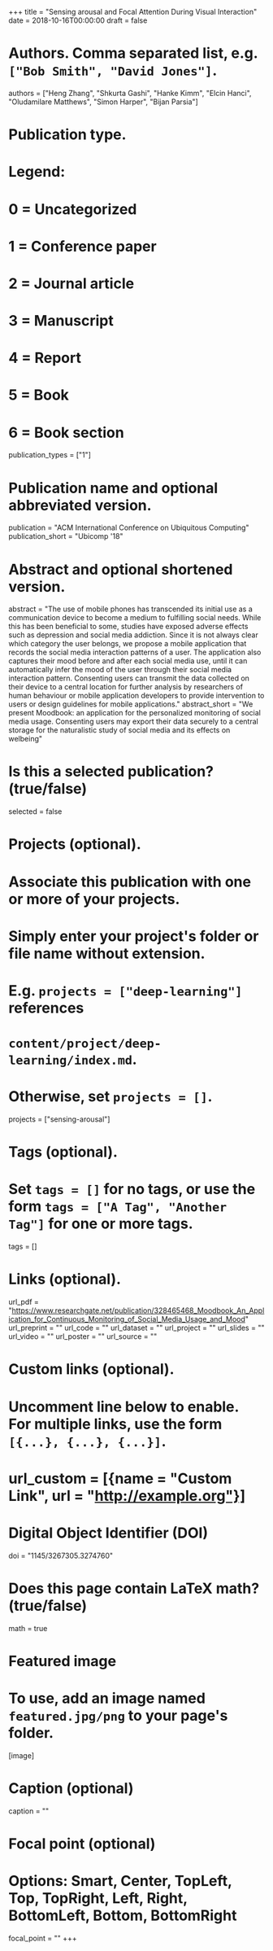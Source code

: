 +++
title = "Sensing arousal and Focal Attention During Visual Interaction"
date = 2018-10-16T00:00:00
draft = false

# Authors. Comma separated list, e.g. `["Bob Smith", "David Jones"]`.
authors = ["Heng Zhang", "Shkurta Gashi", "Hanke Kimm", "Elcin Hanci", "Oludamilare Matthews", "Simon Harper", "Bijan Parsia"]

# Publication type.
# Legend:
# 0 = Uncategorized
# 1 = Conference paper
# 2 = Journal article
# 3 = Manuscript
# 4 = Report
# 5 = Book
# 6 = Book section
publication_types = ["1"]

# Publication name and optional abbreviated version.
publication = "ACM International Conference on Ubiquitous Computing"
publication_short = "Ubicomp '18"

# Abstract and optional shortened version.
abstract = "The use of mobile phones has transcended its initial use as a communication device to become a medium to fulfilling social needs. While this has been beneficial to some, studies have exposed adverse effects such as depression and social media addiction. Since it is not always clear which category the user belongs, we propose a mobile application that records the social media interaction patterns of a user. The application also captures their mood before and after each social media use, until it can automatically infer the mood of the user through their social media interaction pattern. Consenting users can transmit the data collected on their device to a central location for further analysis by researchers of human behaviour or mobile application developers to provide intervention to users or design guidelines for mobile applications."
abstract_short = "We present Moodbook: an application for the personalized monitoring of social media usage. Consenting users may export their data securely to a central storage for the naturalistic study of social media and its effects on welbeing"

# Is this a selected publication? (true/false)
selected = false

# Projects (optional).
#   Associate this publication with one or more of your projects.
#   Simply enter your project's folder or file name without extension.
#   E.g. `projects = ["deep-learning"]` references 
#   `content/project/deep-learning/index.md`.
#   Otherwise, set `projects = []`.
projects = ["sensing-arousal"]

# Tags (optional).
#   Set `tags = []` for no tags, or use the form `tags = ["A Tag", "Another Tag"]` for one or more tags.
tags = []

# Links (optional).
url_pdf = "https://www.researchgate.net/publication/328465468_Moodbook_An_Application_for_Continuous_Monitoring_of_Social_Media_Usage_and_Mood"
url_preprint = ""
url_code = ""
url_dataset = ""
url_project = ""
url_slides = ""
url_video = ""
url_poster = ""
url_source = ""

# Custom links (optional).
#   Uncomment line below to enable. For multiple links, use the form `[{...}, {...}, {...}]`.
# url_custom = [{name = "Custom Link", url = "http://example.org"}]

# Digital Object Identifier (DOI)
doi = "1145/3267305.3274760"

# Does this page contain LaTeX math? (true/false)
math = true

# Featured image
# To use, add an image named `featured.jpg/png` to your page's folder. 
[image]
  # Caption (optional)
  caption = ""

  # Focal point (optional)
  # Options: Smart, Center, TopLeft, Top, TopRight, Left, Right, BottomLeft, Bottom, BottomRight
  focal_point = ""
+++
